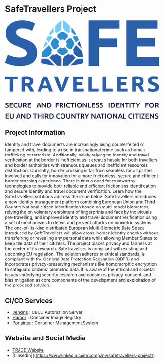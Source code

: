 # SafeTravellers Project

<p align="center">
  <img src="../safe-travellers-full.png" alt="Safe Travellers" width="600">
</p>


## Project Information
Identity and travel documents are increasingly being counterfeited or tampered with, leading to a rise in transnational crime such as human trafficking or terrorism. Additionally, solely relying on identity and travel verification at the border is inefficient as it creates hassle for both travellers and border authorities with strenuous queues and inefficient resources distribution. Currently, border crossing is far from seamless for all parties involved and calls for innovation for a more frictionless, secure and efficient border crossing experience. There is thus a need for trustworthy technologies to provide both reliable and efficient frictionless identification and secure identity and travel document verification. Learn how the SafeTravellers solutions address the issue below. SafeTravellers introduces a new identity management platform combining European Union and Third Country National citizen identification based on multi-modal biometrics, relying the on voluntary enrolment of fingerprints and face by individuals pre-travelling, and improved identity and travel document verification using a set of mechanisms to detect and prevent attacks on biometric systems. The one-of-its-kind distributed European Multi-Biometric Data Space introduced by SafeTravellers will allow cross-border identity checks without transferring or revealing any personal data while allowing Member States to keep the data of their citizens. The project places privacy and fairness at the center of its research. SafeTravellers is compliant with existing and upcoming EU regulation. The solution adheres to ethical standards, is compliant with the General Data Protection Regulation (GDPR) and incorporates privacy-preserving mechanisms like homomorphic encryption to safeguard citizens’ biometric data. It is aware of the ethical and societal issues underlying security research and considers privacy, consent, and bias mitigation as core components of the development and exploitation of the proposed solution.

## CI/CD Services

* [Jenkins](https://jenkins.safetravellers.rid-intrasoft.eu) : CI/CD Automation Server
* [Harbor](https://harbor.safetravellers.rid-intrasoft.eu) : Container Image Registry
* [Portainer](https://portainer.safetravellers.rid-intrasoft.eu) : Container Management System

## Website and Social Media

* [TRACE Website](https://safetravellers-project.eu/)
* [LinkedIn]((https://www.linkedin.com/company/safetravellers-project/)
